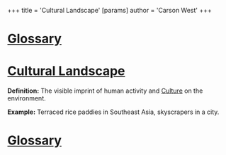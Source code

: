 +++
 title = 'Cultural Landscape'
[params]
	author = 'Carson West'
+++
# [Glossary](./../glossary/)

# [Cultural Landscape](./../cultural-landscape/) 
**Definition:** The visible imprint of human activity and [Culture](./../culture/) on the environment.

**Example:** Terraced rice paddies in Southeast Asia, skyscrapers in a city.

# [Glossary](./../glossary/)